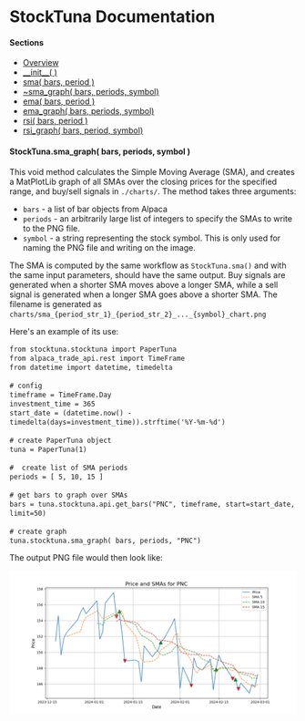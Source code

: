 # StockTuna Documentation

#### Sections

- [Overview](README.md)
- [\_\_init\_\_( )](./__init__.md)
- [sma( bars, period )](./sma.md)
- [~sma_graph( bars, periods, symbol)](sma_graph.md)
- [ema( bars, period )](ema.md)
- [ema_graph( bars, periods, symbol)](ema_graph.md)
- [rsi( bars, period )](rsi.md)
- [rsi_graph( bars, period, symbol)](rsi_graph.md)

#### StockTuna.sma_graph( bars, periods, symbol )

This void method calculates the Simple Moving Average (SMA), and creates a MatPlotLib graph of all SMAs over the closing prices for the specified range, and buy/sell signals in `./charts/`. The method takes three arguments:

- `bars` - a list of bar objects from Alpaca
- `periods` - an arbitrarily large list of integers to specify the SMAs to write to the PNG file.
- `symbol` - a string representing the stock symbol. This is only used for naming the PNG file and writing on the image.

The SMA is computed by the same workflow as `StockTuna.sma()` and with the same input parameters, should have the same output. Buy signals are generated when a shorter SMA moves above a longer SMA, while a sell signal is generated when a longer SMA goes above a shorter SMA. The filename is generated as ```charts/sma_{period_str_1}_{period_str_2}_..._{symbol}_chart.png```

Here's an example of its use:

```commandline
from stocktuna.stocktuna import PaperTuna
from alpaca_trade_api.rest import TimeFrame
from datetime import datetime, timedelta

# config
timeframe = TimeFrame.Day
investment_time = 365
start_date = (datetime.now() - timedelta(days=investment_time)).strftime('%Y-%m-%d')

# create PaperTuna object
tuna = PaperTuna(1)

#  create list of SMA periods
periods = [ 5, 10, 15 ]

# get bars to graph over SMAs
bars = tuna.stocktuna.api.get_bars("PNC", timeframe, start=start_date, limit=50)

# create graph
tuna.stocktuna.sma_graph( bars, periods, "PNC")
```

The output PNG file would then look like:

![StockTuna.sma_graph() Example Output PNG](./img/sma_5_10_15_PNC_chart.png)